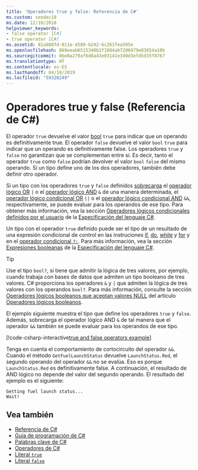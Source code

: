 ```yaml
---
title: 'Operadores true y false: Referencia de C#'
ms.custom: seodec18
ms.date: 12/10/2018
helpviewer_keywords:
- false operator [C#]
- true operator [C#]
ms.assetid: 81a888fd-011e-4589-b242-6c261fea505e
ms.openlocfilehash: 869eeab6515340b2f1884ab7206979e83654a10b
ms.sourcegitcommit: 0be8a279af6d8a43e03141e349d3efd5d35f8767
ms.translationtype: HT
ms.contentlocale: es-ES
ms.lasthandoff: 04/18/2019
ms.locfileid: "59328249"
---
```

# <a name="true-and-false-operators-c-reference"></a>Operadores true y false (Referencia de C#)

El operador `true` devuelve el valor [bool](bool.md) `true` para indicar que un operando es definitivamente true. El operador `false` devuelve el valor `bool` `true` para indicar que un operando es definitivamente false. Los operadores `true` y `false` no garantizan que se complementan entre sí. Es decir, tanto el operador `true` como `false` podrían devolver el valor `bool` `false` del mismo operando. Si un tipo define uno de los dos operadores, también debe definir otro operador.

Si un tipo con los operadores `true` y `false` definidos [sobrecarga](operator.md) el [operador lógico OR](../operators/boolean-logical-operators.md#logical-or-operator-) `|` o el [operador lógico AND](../operators/boolean-logical-operators.md#logical-and-operator-) `&` de una manera determinada, el [operador lógico condicional OR](../operators/boolean-logical-operators.md#conditional-logical-or-operator-) `||` o el [operador lógico condicional AND](../operators/boolean-logical-operators.md#conditional-logical-and-operator-) `&&`, respectivamente, se puede evaluar para los operandos de ese tipo. Para obtener más información, vea la sección [Operadores lógicos condicionales definidos por el usuario](~/_csharplang/spec/expressions.md#user-defined-conditional-logical-operators) de la [Especificación del lenguaje C#](../language-specification/index.md).

Un tipo con el operador `true` definido puede ser el tipo de un resultado de una expresión condicional de control en las instruciones [if](if-else.md), [do](do.md), [while](while.md) y [for](for.md) y en el [operador condicional `?:`](../operators/conditional-operator.md). Para más información, vea la sección [Expresiones booleanas](~/_csharplang/spec/expressions.md#boolean-expressions) de la [Especificación del lenguaje C#](../language-specification/index.md).

> [!TIP]
> Use el tipo `bool?`, si tiene que admitir la lógica de tres valores, por ejemplo, cuando trabaja con bases de datos que admiten un tipo booleano de tres valores. C# proporciona los operadores `&` y `|` que admiten la lógica de tres valores con los operandos `bool?`. Para más información, consulte la sección [Operadores lógicos booleanos que aceptan valores NULL](../operators/boolean-logical-operators.md#nullable-boolean-logical-operators) del artículo [Operadores lógicos booleanos](../operators/boolean-logical-operators.md).

El ejemplo siguiente muestra el tipo que define los operadores `true` y `false`. Además, sobrecarga el operador lógico AND `&` de tal manera que el operador `&&` también se puede evaluar para los operandos de ese tipo.

[!code-csharp-interactive[true and false operators example](~/samples/snippets/csharp/keywords/TrueFalseOperatorsExample.cs)]

Tenga en cuenta el comportamiento de cortocircuito del operador `&&`. Cuando el método `GetFuelLaunchStatus` devuelve `LaunchStatus.Red`, el segundo operando del operador `&&` no se evalúa. Eso es porque `LaunchStatus.Red` es definitivamente false. A continuación, el resultado de AND lógico no depende del valor del segundo operando. El resultado del ejemplo es el siguiente:

```console
Getting fuel launch status...
Wait!
```

## <a name="see-also"></a>Vea también

- [Referencia de C#](../index.md)
- [Guía de programación de C#](../../programming-guide/index.md)
- [Palabras clave de C#](index.md)
- [Operadores de C#](../operators/index.md)
- [Literal `true`](true-literal.md)
- [Literal `false`](false-literal.md)
